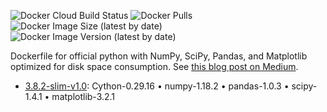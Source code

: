 ![Docker Cloud Build Status](https://img.shields.io/docker/cloud/build/phuck/python?style=flat-square)
![Docker Pulls](https://img.shields.io/docker/pulls/phuck/python?style=flat-square)
![Docker Image Size (latest by date)](https://img.shields.io/docker/image-size/phuck/python?sort=date&style=flat-square)
![Docker Image Version (latest by date)](https://img.shields.io/docker/v/phuck/python?sort=date&style=flat-square)


Dockerfile for official python with NumPy, SciPy, Pandas, and Matplotlib optimized for disk space consumption.
See [this blog post on Medium](https://medium.com/@szelenka/how-to-shrink-numpy-scipy-pandas-and-matplotlib-for-your-data-product-4ec8d7e86ee4).
- [3.8.2-slim-v1.0](https://github.com/tschaume/shrink-linalg/blob/3.8.2-slim-v1.0/Dockerfile): Cython-0.29.16 • numpy-1.18.2 • pandas-1.0.3 • scipy-1.4.1 • matplotlib-3.2.1
